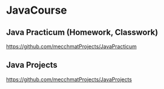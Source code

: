 # JavaCourse

## Java Practicum (Homework, Classwork)
https://github.com/mecchmatProjects/JavaPracticum

## Java Projects

https://github.com/mecchmatProjects/JavaProjects

